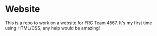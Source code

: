 # Website

This is a repo to work on a website for FRC Team 4567. It's my first time using HTML/CSS, any help would be amazing!
